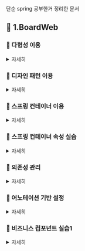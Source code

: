 단순 spring 공부한거 정리한 문서

## :pushpin: 1.BoardWeb 

### :rabbit: 다형성 이용
<details>
<summary>자세히</summary>
<div markdown="1">

: TV 클래스들의 최상위 부모로 사용할 TV 인터페이스를 추가하고, 추상메소드로 선언.

</div>
</details>

### :rabbit: 디자인 패턴 이용
<details>
<summary>자세히</summary>
<div markdown="1">

: 객체 생성을 캡슐화. 대신 실행할때, argument(SamsungTV, lgTV) 중 한개 넘겨야함.

<img src ="image/image1.png" width="70%" height="70%">

</div>
</details>



### :rabbit: 스프링 컨테이너 이용
<details>
<summary>자세히</summary>
<div markdown="1">

-  TVUser 클라이언트가 스프링 설정 파일을 로딩하여 컨테이너 구동
- 스프링 설정 파일에 </bean/> 등록된 SamsungTV 객체 생성
- getBean() 메소드로 이름이 'tv'인 객체를 요청
- SamsungTV 객체 반환

<img src ="./image/image2.png" width="70%" height="70%">


</div>
</details>

### :rabbit: 스프링 컨테이너 속성 실습
<details>
<summary>자세히</summary>
<div markdown="1">

- init-method : 객체 생성 후 멤버변수 등 초기화 작업
- destroy-method : 객체 삭제 전 작업
- lazy-init : 컨테이너가 구동되는 시점에 객체 생성이 아닌 </bean/>이 사용되는 시점에 객체를 생성하도록 하는 속성
- scope : singleton (객체 한번만 생성 가능) vs prototype  (객체 여러번 생성 가능)

<img src ="./image3.png" width="70%" height="70%">


</div>
</details>

### :rabbit: 의존성 관리
<details>
<summary>자세히</summary>
<div markdown="1">
<img src ="./image4.png" width="90%" height="90%">
Dependency lookup은 지금까지 사용한 것이고
실제 웹을 만들때는 Dependency injection을 사용한다

- 의존성 : 객체와 객체간의 결합관계
&nbsp;
<br>
<br>
기본적인 객체를 사용하는 객체는 아래와 같다.
<img src ="./image5.png" width="70%" height="70%">
<br> :angry: **문제** : SonySpeaker가 쓸데없이 2개 생성되고,<br>
&nbsp;&nbsp;&nbsp;&nbsp;&nbsp;운영과정에서 SonySpeaker 성능이 떨어져서 AppleSpeaker 와 같은 다른 speaker로 변경하고자 할때, 두 메소드(VolumeUp, VolumeDown)을 모두 수정해야하는 번거로움이 있다.

=> 의존성 주입을 통해 해결
--- 
### :thumbsup: 생성자 인젝션 사용
<img src ="./image6.png" width="70%" height="70%">

<img src ="./image7.png" width="70%" height="70%">

스프링 컨테이너는 기본적으로 bean 등록된 순서대로 객체를 생성하며, 모든 객체는 기본 생성자 호출을 원칙으로 한다

그런데 생성자 인젝션으로 의존성 주입될 SonySpeaker 가 먼저 객체 생성되었으며 SonySpeaker 객체를 매개변수로 받아들이는 생성자를 호출하여 객체를 생성하였다

#### 다중 멥핑
생성자 인젝션으로 멤버변수 초기화를 여러개 할 수 있다.
이때는 constructor-arg 태그를 여러개 xml파일에 넣으면 된다.

<img src ="./image8.png" width="70%" height="70%">

-> 이로써 SonySpeaker 가 두개가 되는 일은 해결되었다
<br>
<br>
<br>
#### 의존 관계 변경

스프링 설정 파일만 적절히 관리하면 동작하는 TV도 변경가능하고, TV가 사용하는 스피커도 변경가능하다.
이 과정에서 :smile: 어떤 자바 코드도 변경하지 않는다.:smile:

<img src ="./image9.png" width="70%" height="70%">

### :thumbsup: setter 인젝션

생성자 인젝션보다 setter 인젝션을 많이 사용한다

</details>

### :rabbit: 어노테이션 기반 설정 


<details>
<summary>자세히</summary>
<div markdown="1">

[참고 블로그](https://velog.io/@gillog/Spring-Annotation-%EC%A0%95%EB%A6%AC) :내용을 아주 잘 정리해서 가져와봤다.
<br>
<br>

> @Component
- 개발자가 직접 작성한 class를 bean으로 등록하기 위한 Annotation이다.
- Component에 대한 추가 정보가 없다면 Class의 이름을 camelCase로 변경한 것이 Bean id로 사용된다.
> @Autowired
- 기본 생성자가 없을 때, 매개변수가 존재한다면, 이를 주입시키기 위해 사용
> @Qualifier
- 의존성 주입될 객체의 아이디나 이름을 지정할 수 있음.

=> 'XML 설정' 과 어노테이션을 적절히 혼용해서 사용해야함.

</div>
</details>

### :rabbit: 비즈니스 컴포넌트 실습1
<details>
<summary>자세히</summary>
<div markdown="1">

결과:

<img src ="./image/image10.png" width="100%" height="70%">


</div>
</details>